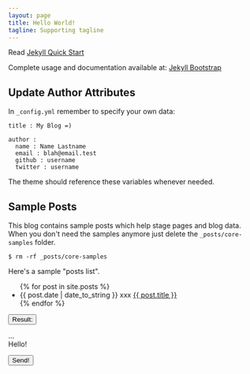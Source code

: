```yaml
---
layout: page
title: Hello World!
tagline: Supporting tagline
---
```


Read [Jekyll Quick Start](http://jekyllbootstrap.com/usage/jekyll-quick-start.html)

Complete usage and documentation available at: [Jekyll Bootstrap](http://jekyllbootstrap.com)

## Update Author Attributes

In `_config.yml` remember to specify your own data:
    
    title : My Blog =)
    
    author :
      name : Name Lastname
      email : blah@email.test
      github : username
      twitter : username

The theme should reference these variables whenever needed.
    
## Sample Posts

This blog contains sample posts which help stage pages and blog data.
When you don't need the samples anymore just delete the `_posts/core-samples` folder.

    $ rm -rf _posts/core-samples

Here's a sample "posts list".


<ul class="posts">
  {% for post in site.posts %}
    <li><span>{{ post.date | date_to_string }}</span> xxx <a href="{{ BASE_PATH }}{{ post.url }}">{{ post.title }}</a></li>
  {% endfor %}
</ul>

<button class='btn btn-large btn-success' id='btn'> Result: </button>

<div id='res'> ... </div>

<div id='epiceditor'> Hello! </div>

<button class='btn btn-large' id='send'> Send! </button>


<script src="{{ BASE_PATH }}/assets/js/jquery.min.js"> ololo </script>
<script src="{{ BASE_PATH }}/assets/js/prettify.js"> ololo </script>
<script src='{{ BASE_PATH }}/assets/epiceditor/js/epiceditor.js'> ololo </script>


<script src="my_editor.js" type='text/javascript' />




